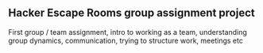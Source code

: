 ## Hacker Escape Rooms group assignment project

First group / team assignment, intro to working as a team, understanding group dynamics, communication, trying to structure work, meetings etc
